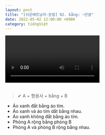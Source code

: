 ```yaml
---
layout: post
title: "[쉬운베트남어-문법] 02. bằng: ~만큼"
date: 2022-05-02 12:00:00 +0900
category: tiếngViệt
---
```


<div class="video-container">
    <video id="player" class="video-js vjs-default-skin vjs-big-play-centered" data-json="/public/json/쉬운베트남어-문법02과.json"></video>
</div>

<br>

> ✔ A + 형용사 + bằng + B
- Áo xanh đắt bằng áo tím.
- Áo xanh và áo tím dắt bằng nhau.
- Áo xanh không đắt bằng áo tím.
- Phòng A rộng bằng phòng B
- Phòng A và phòng B rộng bằng nhau.